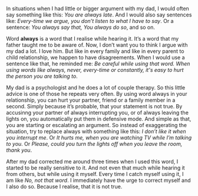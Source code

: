 In situations when I had little or bigger argument with my dad, I would often say something like this: _You are always late_. And I would also say sentences like: _Every-time we argue, you don’t listen to what I have to say_. Or a sentence: _You always say that, You always do so_, and so on.

Word **always** is a word that I realise while hearing it. It’s a word that my father taught me to be aware of.  Now, I don’t want you to think I argue with my dad a lot. I love him. But like in every family and like in every parent to child relationship, we happen to have disagreements. When I would use a sentence like that, he reminded me: _Be careful while using that word. When using words like always, never, every-time or constantly, it's easy to hurt the person you are talking to_.

My dad is a psychologist and he does a lot of couple therapy. So this little advice is one of those he repeats very often. By using word always in your relationship, you can hurt your partner, friend or a family member in a second. Simply because it’s probable, that your statement is not true. By accusinng your partner of always interrupting you, or of always leaving the lights on, you automatically put them in defensive mode. And simple as that, you are starting or escalating an argument. So instead of exaggerating the situation, try to replace always with something like this: _I don’t like it when you interrupt me_. Or _It hurts me, when you are watching TV while I’m talking to you_. Or _Please, could you turn the lights off when you leave the room, thank you_.

After my dad corrected me around three times when I used this word, I started to be really sensitive to it. And not even that much while hearing it from others, but while using it myself. Every time I catch myself using it, I am like _No, not that word_. I immediately have the urge to correct myself and I also do so. Because I realise, that it is not true. 
